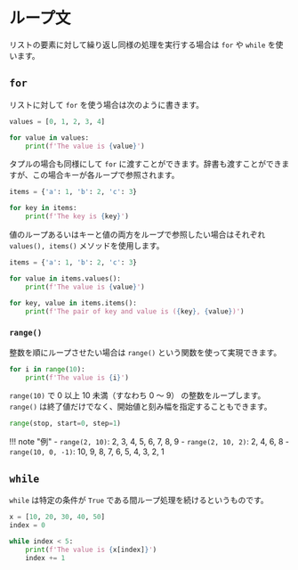 # ループ文

リストの要素に対して繰り返し同様の処理を実行する場合は `for` や `while` を使います。

## `for`

リストに対して `for` を使う場合は次のように書きます。

```python
values = [0, 1, 2, 3, 4]

for value in values:
    print(f'The value is {value}')
```

タプルの場合も同様にして `for` に渡すことができます。辞書も渡すことができますが、この場合キーが各ループで参照されます。

```python
items = {'a': 1, 'b': 2, 'c': 3}

for key in items:
    print(f'The key is {key}')
```

値のループあるいはキーと値の両方をループで参照したい場合はそれぞれ `values(), items()` メソッドを使用します。

```python
items = {'a': 1, 'b': 2, 'c': 3}

for value in items.values():
    print(f'The value is {value}')

for key, value in items.items():
    print(f'The pair of key and value is ({key}, {value})')
```

### `range()`

整数を順にループさせたい場合は `range()` という関数を使って実現できます。

```python
for i in range(10):
    print(f'The value is {i}')
```

`range(10)` で 0 以上 10 未満（すなわち 0 ～ 9） の整数をループします。`range()` は終了値だけでなく、開始値と刻み幅を指定することもできます。

```python
range(stop, start=0, step=1)
```

!!! note "例"
    - `range(2, 10)`: 2, 3, 4, 5, 6, 7, 8, 9
    - `range(2, 10, 2)`: 2, 4, 6, 8
    - `range(10, 0, -1)`: 10, 9, 8, 7, 6, 5, 4, 3, 2, 1

## `while`

`while` は特定の条件が `True` である間ループ処理を続けるというものです。

```python
x = [10, 20, 30, 40, 50]
index = 0

while index < 5:
    print(f'The value is {x[index]}')
    index += 1
```
